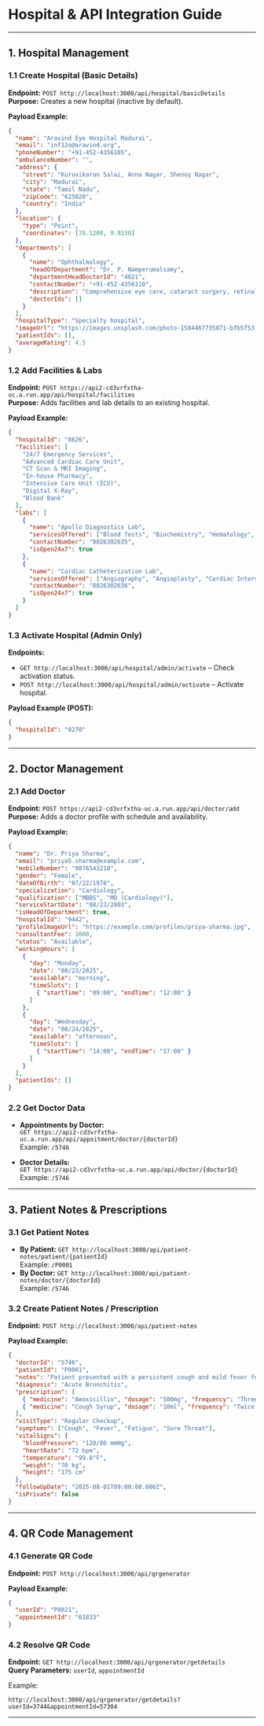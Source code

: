 # Hospital & API Integration Guide

---

## 1. Hospital Management

### 1.1 Create Hospital (Basic Details)
**Endpoint:** `POST http://localhost:3000/api/hospital/basicDetails`  
**Purpose:** Creates a new hospital (inactive by default).

**Payload Example:**
```json
{
  "name": "Aravind Eye Hospital Madurai",
  "email": "inf12o@aravind.org",
  "phoneNumber": "+91‑452‑4356105",
  "ambulanceNumber": "",
  "address": {
    "street": "Kuruvikaran Salai, Anna Nagar, Shenoy Nagar",
    "city": "Madurai",
    "state": "Tamil Nadu",
    "zipCode": "625020",
    "country": "India"
  },
  "location": {
    "type": "Point",
    "coordinates": [78.1200, 9.9230]
  },
  "departments": [
    {
      "name": "Ophthalmology",
      "headOfDepartment": "Dr. P. Namperumalsamy",
      "departmentHeadDoctorId": "4621",
      "contactNumber": "+91‑452‑4356110",
      "description": "Comprehensive eye care, cataract surgery, retinal care",
      "doctorIds": []
    }
  ],
  "hospitalType": "Specialty hospital",
  "imageUrl": "https://images.unsplash.com/photo-1584467735871-bfb5f53f2f7f?auto=format&fit=crop&w=1470&q=80",
  "patientIds": [],
  "averageRating": 4.5
}
```

### 1.2 Add Facilities & Labs
**Endpoint:** `POST https://api2-cd3vrfxtha-uc.a.run.app/api/hospital/facilities`  
**Purpose:** Adds facilities and lab details to an existing hospital.

**Payload Example:**
```json
{
  "hospitalId": "8626",
  "facilities": [
    "24/7 Emergency Services",
    "Advanced Cardiac Care Unit",
    "CT Scan & MRI Imaging",
    "In-house Pharmacy",
    "Intensive Care Unit (ICU)",
    "Digital X-Ray",
    "Blood Bank"
  ],
  "labs": [
    {
      "name": "Apollo Diagnostics Lab",
      "servicesOffered": ["Blood Tests", "Biochemistry", "Hematology", "Microbiology", "Pathology"],
      "contactNumber": "8026302635",
      "isOpen24x7": true
    },
    {
      "name": "Cardiac Catheterization Lab",
      "servicesOffered": ["Angiography", "Angioplasty", "Cardiac Interventions"],
      "contactNumber": "8026302636",
      "isOpen24x7": true
    }
  ]
}
```

### 1.3 Activate Hospital (Admin Only)
**Endpoints:**
- `GET http://localhost:3000/api/hospital/admin/activate` – Check activation status.
- `POST http://localhost:3000/api/hospital/admin/activate` – Activate hospital.

**Payload Example (POST):**
```json
{
  "hospitalId": "0270"
}
```

---

## 2. Doctor Management

### 2.1 Add Doctor
**Endpoint:** `POST https://api2-cd3vrfxtha-uc.a.run.app/api/doctor/add`  
**Purpose:** Adds a doctor profile with schedule and availability.

**Payload Example:**
```json
{
  "name": "Dr. Priya Sharma",
  "email": "priya5.sharma@example.com",
  "mobileNumber": "9876543210",
  "gender": "Female",
  "dateOfBirth": "07/22/1978",
  "specialization": "Cardiology",
  "qualification": ["MBBS", "MD (Cardiology)"],
  "serviceStartDate": "08/23/2003",
  "isHeadOfDepartment": true,
  "hospitalId": "9442",
  "profileImageUrl": "https://example.com/profiles/priya-sharma.jpg",
  "consultantFee": 1000,
  "status": "Available",
  "workingHours": [
    {
      "day": "Monday",
      "date": "08/23/2025",
      "available": "morning",
      "timeSlots": [
        { "startTime": "09:00", "endTime": "12:00" }
      ]
    },
    {
      "day": "Wednesday",
      "date": "08/24/2025",
      "available": "afternoon",
      "timeSlots": [
        { "startTime": "14:00", "endTime": "17:00" }
      ]
    }
  ],
  "patientIds": []
}
```

### 2.2 Get Doctor Data
- **Appointments by Doctor:**  
  `GET https://api2-cd3vrfxtha-uc.a.run.app/api/appoitment/doctor/{doctorId}`  
  Example: `/5746`

- **Doctor Details:**  
  `GET https://api2-cd3vrfxtha-uc.a.run.app/api/doctor/{doctorId}`  
  Example: `/5746`

---

## 3. Patient Notes & Prescriptions

### 3.1 Get Patient Notes
- **By Patient:** `GET http://localhost:3000/api/patient-notes/patient/{patientId}`  
  Example: `/P0001`
- **By Doctor:** `GET http://localhost:3000/api/patient-notes/doctor/{doctorId}`  
  Example: `/5746`

### 3.2 Create Patient Notes / Prescription
**Endpoint:** `POST http://localhost:3000/api/patient-notes`

**Payload Example:**
```json
{
  "doctorId": "5746",
  "patientId": "P0001",
  "notes": "Patient presented with a persistent cough and mild fever for the past three days. Complains of general fatigue.",
  "diagnosis": "Acute Bronchitis",
  "prescription": [
    { "medicine": "Amoxicillin", "dosage": "500mg", "frequency": "Three times a day", "duration": "7 days" },
    { "medicine": "Cough Syrup", "dosage": "10ml", "frequency": "Twice a day", "duration": "5 days" }
  ],
  "visitType": "Regular Checkup",
  "symptoms": ["Cough", "Fever", "Fatigue", "Sore Throat"],
  "vitalSigns": {
    "bloodPressure": "120/80 mmHg",
    "heartRate": "72 bpm",
    "temperature": "99.8°F",
    "weight": "70 kg",
    "height": "175 cm"
  },
  "followUpDate": "2025-08-01T09:00:00.000Z",
  "isPrivate": false
}
```

---

## 4. QR Code Management

### 4.1 Generate QR Code
**Endpoint:** `POST http://localhost:3000/api/qrgenerator`

**Payload Example:**
```json
{
  "userId": "P0021",
  "appointmentId": "61833"
}
```

### 4.2 Resolve QR Code
**Endpoint:** `GET http://localhost:3000/api/qrgenerator/getdetails`  
**Query Parameters:** `userId`, `appointmentId`

Example:  
```
http://localhost:3000/api/qrgenerator/getdetails?userId=3744&appointmentId=57304
```

---

